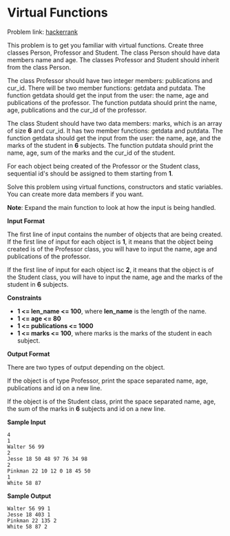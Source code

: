 # Virtual Functions
Problem link: [hackerrank](https://www.hackerrank.com/challenges/virtual-functions/problem)

This problem is to get you familiar with virtual functions. Create three classes Person, Professor and Student. The class Person should have data members name and age. The classes Professor and Student should inherit from the class Person.

The class Professor should have two integer members: publications and cur_id. There will be two member functions: getdata and putdata. The function getdata should get the input from the user: the name, age and publications of the professor. The function putdata should print the name, age, publications and the cur_id of the professor.

The class Student should have two data members: marks, which is an array of size **6** and cur_id. It has two member functions: getdata and putdata. The function getdata should get the input from the user: the name, age, and the marks of the student in **6** subjects. The function putdata should print the name, age, sum of the marks and the cur_id of the student.

For each object being created of the Professor or the Student class, sequential id's should be assigned to them starting from **1**.

Solve this problem using virtual functions, constructors and static variables. You can create more data members if you want.

**Note**: Expand the main function to look at how the input is being handled.

**Input Format**

The first line of input contains the number of objects that are being created. If the first line of input for each object is **1**, it means that the object being created is of the Professor class, you will have to input the name, age and publications of the professor.

If the first line of input for each object isc **2**, it means that the object is of the Student class, you will have to input the name, age and the marks of the student in **6** subjects.

**Constraints**

- **1 <= len_name <= 100**, where **len_name** is the length of the name.
- **1 <= age <= 80**
- **1 <= publications <= 1000**
- **1 <= marks <= 100**, where marks is the marks of the student in each subject.

**Output Format**

There are two types of output depending on the object.

If the object is of type Professor, print the space separated name, age, publications and id on a new line.

If the object is of the Student class, print the space separated name, age, the sum of the marks in **6** subjects and id on a new line.

**Sample Input**
```
4
1
Walter 56 99
2
Jesse 18 50 48 97 76 34 98
2
Pinkman 22 10 12 0 18 45 50
1
White 58 87
```

**Sample Output**
```
Walter 56 99 1
Jesse 18 403 1
Pinkman 22 135 2
White 58 87 2
```
